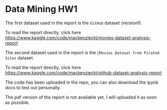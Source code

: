 # Data Mining HW1

The first dataset used in the report is the `GitHub` dataset (version1).

To read the report directly, click here https://www.kaggle.com/code/mackenzieckj/movies-dataset-analysis-report

The second dataset used in the report is the `🎥Movies Dataset from Pirated Sites` dataset.

To read the report directly, click here https://www.kaggle.com/code/mackenzieckj/github-dataset-analysis-report

The code has been uploaded in the repo, you can also download the ipynb docs to test out personally.

The pdf version of the report is not available yet. I will uploaded it as soon as possible.
